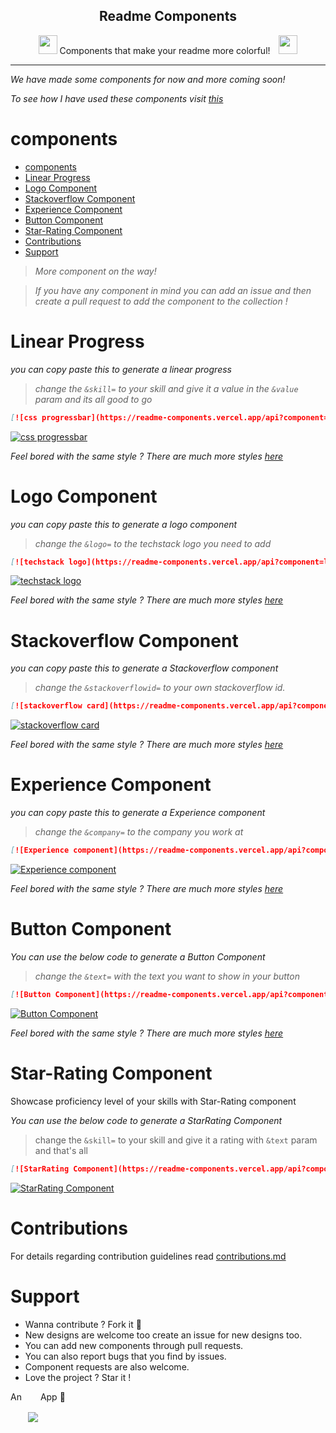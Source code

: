 <p align="center">
 <h2 align="center">Readme Components</h2>
 <p align="center"><img style="margin-bottom:-10px; height: 30px; width:30px;  " src="https://readme-components.vercel.app/api?component=logo&logo=react&fill=linear-gradient%2862deg%2C%20%238EC5FC%200%25%2C%20%23E0C3FC%20100%25%29%3B%0A&text=false&animation=spin"/>
 Components that make your readme more colorful!
<img style="margin-bottom:-10px; height: 30px; width:30px;  margin-left: 10px;" src="https://readme-components.vercel.app/api?component=logo&logo=react&fill=linear-gradient%2862deg%2C%20%238EC5FC%200%25%2C%20%23E0C3FC%20100%25%29%3B%0A&text=false&animation=spin"/></p>
</p>
<hr>

*We have made some components for now and more coming soon!*

*To see how I have used these components visit [this](https://github.com/liveonit)*
# components
- [components](#components)
- [Linear Progress](#linear-progress)
- [Logo Component](#logo-component)
- [Stackoverflow Component](#stackoverflow-component)
- [Experience Component](#experience-component)
- [Button Component](#button-component)
- [Star-Rating Component](#star-rating-component)
- [Contributions](#contributions)
- [Support](#support)


>*More component on the way!*

>*If you have any component in mind you can add an issue and then create a pull request to add the component to the collection !*

 # Linear Progress
 *you can copy paste this to generate a linear progress*

>*change the `&skill=` to your skill and give it a value in the `&value` param and its all good to go*

 ```md
 [![css progressbar](https://readme-components.vercel.app/api?component=linearprogress&skill=css&value=50)](https://github.com/liveonit/readme-components)
 ```
 [![css progressbar](https://readme-components.vercel.app/api?component=linearprogress&skill=css&value=50)](https://github.com/liveonit/readme-components)

 *Feel bored with the same style ? There are much more styles [here](https://github.com/liveonit/readme-components/blob/master/docs/linearProgress.md)*

 # Logo Component
 *you can copy paste this to generate a logo component*

>*change the `&logo=` to the techstack logo you need to add*

 ```md
 [![techstack logo](https://readme-components.vercel.app/api?component=logo&logo=react)](https://github.com/liveonit/readme-components)
 ```
 [![techstack logo](https://readme-components.vercel.app/api?component=logo&logo=react)](https://github.com/liveonit/readme-components)

 *Feel bored with the same style ? There are much more styles [here](https://github.com/liveonit/readme-components/blob/master/docs/logoComponent.md)*

 # Stackoverflow Component
 *you can copy paste this to generate a Stackoverflow component*

>*change the `&stackoverflowid=` to your own stackoverflow id.*

 ```md
 [![stackoverflow card](https://readme-components.vercel.app/api?component=stackoverflow&stackoverflowid=22656)](https://github.com/liveonit/readme-components)
 ```
 [![stackoverflow card](https://readme-components.vercel.app/api?component=stackoverflow&stackoverflowid=22656)](https://github.com/liveonit/readme-components)

 *Feel bored with the same style ? There are much more styles [here](https://github.com/liveonit/readme-components/blob/master/docs/stackoverflowCard.md)*

 # Experience Component
 *you can copy paste this to generate a Experience component*

>*change the `&company=` to the company you work at*

 ```md
 [![Experience component](https://readme-components.vercel.app/api?component=experience&company=freshworks)](https://github.com/liveonit/readme-components)
 ```
[![Experience component](https://readme-components.vercel.app/api?component=experience&company=freshworks)](https://github.com/liveonit/readme-components)

 *Feel bored with the same style ? There are much more styles [here](https://github.com/liveonit/readme-components/blob/master/docs/experienceComponent.md)*
 
 # Button Component
 *You can use the below code to generate a Button Component*
 
 >*change the `&text=` with the text you want to show in your button*

```md
[![Button Component](https://readme-components.vercel.app/api?component=button&text=ClickHere)](https://github.com/liveonit/readme-components)
```

[![Button Component](https://readme-components.vercel.app/api?component=button&text=ClickHere)](https://github.com/liveonit/readme-components)

*Feel bored with the same style ? There are much more styles [here](https://github.com/liveonit/readme-components/blob/master/docs/buttonComponent.md)*

# Star-Rating Component
Showcase proficiency level of your skills with Star-Rating component

_You can use the below code to generate a StarRating Component_

> change the `&skill=` to your skill and give it a rating with `&text` param and that's all

```md
[![StarRating Component](https://readme-components.vercel.app/api?component=star-rating&skill=css3&text=4)](https://github.com/liveonit/readme-components)
```

[![StarRating Component](https://readme-components.vercel.app/api?component=star-rating&skill=css3&text=4)](https://github.com/liveonit/readme-components)
 # Contributions 
 For details regarding contribution guidelines read [contributions.md](https://github.com/liveonit/readme-components/blob/master/CONTRIBUTING.md)

 # Support
 - Wanna contribute ? Fork it :purple_heart:
 - New designs are welcome too create an issue for new designs too.
 - You can add new components through pull requests.
 - You can also report bugs that you find by issues.
 - Component requests are also welcome.
 - Love the project ? Star it !

An<a><img style="margin-bottom: -35px; margin-left: 10px;" src="https://readme-components.vercel.app/api?component=logo&logo=javascript&fill=linear-gradient%2862deg%2C%20%238EC5FC%200%25%2C%20%23E0C3FC%20100%25%29%3B%0A&text=false"/></a>
App :purple_heart:

